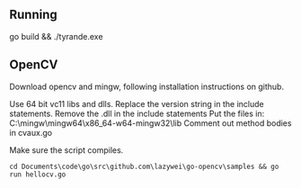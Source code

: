 ## Running

go build && ./tyrande.exe

## OpenCV 

Download opencv and mingw, following installation instructions on github.


Use 64 bit vc11 libs and dlls.
Replace the version string in the include statements.
Remove the .dll in the include statements
Put the files in: C:\mingw\mingw64\x86_64-w64-mingw32\lib
Comment out method bodies in cvaux.go


Make sure the script compiles.
```
cd Documents\code\go\src\github.com\lazywei\go-opencv\samples && go run hellocv.go
```


